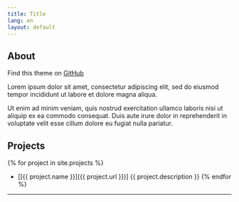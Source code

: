 ```yaml
---
title: Title
lang: en
layout: default
---
```


## About

Find this theme on [GitHub](https://github.com/maykongsn/gemdev)

Lorem ipsum dolor sit amet, consectetur adipiscing elit, sed do eiusmod tempor incididunt ut labore et dolore magna aliqua.

Ut enim ad minim veniam, quis nostrud exercitation ullamco laboris nisi ut aliquip ex ea commodo consequat. Duis aute irure dolor in reprehenderit in voluptate velit esse cillum dolore eu fugiat nulla pariatur.


## Projects

{% for project in site.projects %}
  * [[{{ project.name }}]({{ project.url }})] {{ project.description }}
{% endfor %}

---
